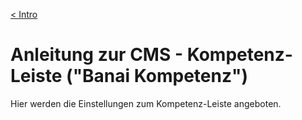 [&lt; Intro]()

# Anleitung zur CMS - Kompetenz-Leiste ("Banai Kompetenz")

Hier werden die Einstellungen zum Kompetenz-Leiste angeboten.



